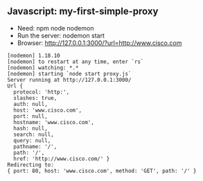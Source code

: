 ## Javascript: my-first-simple-proxy
* Need: npm node nodemon
* Run the server: nodemon start
* Browser: http://127.0.0.1:3000/?url=http://www.cisco.com

```$ nodemon start
[nodemon] 1.18.10
[nodemon] to restart at any time, enter `rs`
[nodemon] watching: *.*
[nodemon] starting `node start proxy.js`
Server running at http://127.0.0.1:3000/
Url {
  protocol: 'http:',
  slashes: true,
  auth: null,
  host: 'www.cisco.com',
  port: null,
  hostname: 'www.cisco.com',
  hash: null,
  search: null,
  query: null,
  pathname: '/',
  path: '/',
  href: 'http://www.cisco.com/' }
Redirecting to:
{ port: 80, host: 'www.cisco.com', method: 'GET', path: '/' }
```
